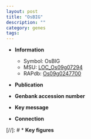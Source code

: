 ```yaml
---
layout: post
title: "OsBIG"
description: ""
category: genes
tags: 
---
```


* **Information**  
    + Symbol: OsBIG  
    + MSU: [LOC_Os09g07294](http://rice.uga.edu/cgi-bin/ORF_infopage.cgi?orf=LOC_Os09g07294)  
    + RAPdb: [Os09g0247700](http://rapdb.dna.affrc.go.jp/viewer/gbrowse_details/irgsp1?name=Os09g0247700)  

* **Publication**  

* **Genbank accession number**  

* **Key message**  

* **Connection**  

[//]: # * **Key figures**  


